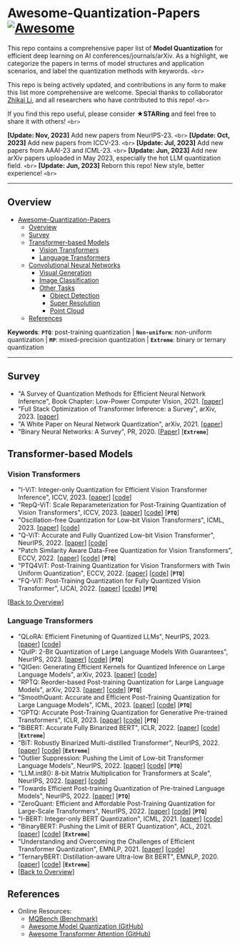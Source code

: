 # Awesome-Quantization-Papers [![Awesome](https://awesome.re/badge.svg)](https://awesome.re)

This repo contains a comprehensive paper list of **Model Quantization** for efficient deep learning on AI conferences/journals/arXiv. As a highlight, we categorize the papers in terms of model structures and application scenarios, and label the quantization methods with keywords. `<br>`

This repo is being actively updated, and contributions in any form to make this list more comprehensive are welcome. Special thanks to collaborator [Zhikai Li](https://github.com/zkkli), and all researchers who have contributed to this repo! `<br>`

If you find this repo useful, please consider **★STARing** and feel free to share it with others! `<br>`

**[Update: Nov, 2023]** Add new papers from NeurIPS-23. `<br>`
**[Update: Oct, 2023]** Add new papers from ICCV-23. `<br>`
**[Update: Jul, 2023]** Add new papers from AAAI-23 and ICML-23. `<br>`
**[Update: Jun, 2023]** Add new arXiv papers uploaded in May 2023, especially the hot LLM quantization field. `<br>`
**[Update: Jun, 2023]** Reborn this repo! New style, better experience! `<br>`

---

## Overview

- [Awesome-Quantization-Papers](#awesome-quantization-papers)
  - [Overview](#overview)
  - [Survey](#survey)
  - [Transformer-based Models](#transformer-based-models)
    - [Vision Transformers](#vision-transformers)
    - [Language Transformers](#language-transformers)
  - [Convolutional Neural Networks](#convolutional-neural-networks)
    - [Visual Generation](#visual-generation)
    - [Image Classification](#image-classification)
    - [Other Tasks](#other-tasks)
      - [Object Detection](#object-detection)
      - [Super Resolution](#super-resolution)
      - [Point Cloud](#point-cloud)
  - [References](#references)

**Keywords**: **`PTQ`**: post-training quantization | **`Non-uniform`**: non-uniform quantization | **`MP`**: mixed-precision quantization | **`Extreme`**: binary or ternary quantization

---

## Survey

- "A Survey of Quantization Methods for Efficient Neural Network Inference", Book Chapter: Low-Power Computer Vision, 2021. [[paper](https://arxiv.org/abs/2103.13630)]
- "Full Stack Optimization of Transformer Inference: a Survey", arXiv, 2023. [[paper](https://arxiv.org/abs/2302.14017)]
- "A White Paper on Neural Network Quantization", arXiv, 2021. [[paper](https://arxiv.org/abs/2106.08295)]
- "Binary Neural Networks: A Survey", PR, 2020. [[Paper](https://arxiv.org/abs/2004.03333)] [**`Extreme`**]

## Transformer-based Models

### Vision Transformers

- "I-ViT: Integer-only Quantization for Efficient Vision Transformer Inference", ICCV, 2023. [[paper](https://openaccess.thecvf.com/content/ICCV2023/papers/Li_I-ViT_Integer-only_Quantization_for_Efficient_Vision_Transformer_Inference_ICCV_2023_paper.pdf)] [[code](https://github.com/zkkli/I-ViT)]
- "RepQ-ViT: Scale Reparameterization for Post-Training Quantization of Vision Transformers", ICCV, 2023. [[paper](https://openaccess.thecvf.com/content/ICCV2023/papers/Li_RepQ-ViT_Scale_Reparameterization_for_Post-Training_Quantization_of_Vision_Transformers_ICCV_2023_paper.pdf)] [[code](https://github.com/zkkli/RepQ-ViT)] [**`PTQ`**]
- "Oscillation-free Quantization for Low-bit Vision Transformers", ICML, 2023. [[paper](https://openreview.net/forum?id=DihXH24AdY)] [[code](https://github.com/nbasyl/OFQ)]
- "Q-ViT: Accurate and Fully Quantized Low-bit Vision Transformer", NeurIPS, 2022. [[paper](https://openreview.net/forum?id=fU-m9kQe0ke)] [[code](https://github.com/yanjingli0202/q-vit)]
- "Patch Similarity Aware Data-Free Quantization for Vision Transformers", ECCV, 2022. [[paper](https://www.ecva.net/papers/eccv_2022/papers_ECCV/papers/136710154.pdf)] [[code](https://github.com/zkkli/psaq-vit)]  [**`PTQ`**]
- "PTQ4ViT: Post-Training Quantization for Vision Transformers with Twin Uniform Quantization", ECCV, 2022. [[paper](https://www.ecva.net/papers/eccv_2022/papers_ECCV/papers/136720190.pdf)] [[code](https://github.com/hahnyuan/ptq4vit)]  [**`PTQ`**]
- "FQ-ViT: Post-Training Quantization for Fully Quantized Vision Transformer", IJCAI, 2022. [[paper](https://arxiv.org/abs/2111.13824)]  [[code](https://github.com/megvii-research/FQ-ViT)]  [**`PTQ`**]

[[Back to Overview](#overview)]

### Language Transformers

- "QLoRA: Efficient Finetuning of Quantized LLMs", NeurIPS, 2023. [[paper](https://neurips.cc/virtual/2023/poster/71815)] [[code](https://github.com/artidoro/qlora)]
- "QuIP: 2-Bit Quantization of Large Language Models With Guarantees", NeurIPS, 2023. [[paper](https://neurips.cc/virtual/2023/poster/69982)] [[code](https://github.com/jerry-chee/QuIP)] [**`PTQ`**]
- "QIGen: Generating Efficient Kernels for Quantized Inference on Large Language Models", arXiv, 2023. [[paper](https://arxiv.org/abs/2307.03738)] [[code](https://github.com/IST-DASLab/QIGen)]
- "RPTQ: Reorder-based Post-training Quantization for Large Language Models", arXiv, 2023. [[paper](https://arxiv.org/abs/2304.01089)] [[code](https://github.com/hahnyuan/rptq4llm)] [**`PTQ`**]
- "SmoothQuant: Accurate and Efficient Post-Training Quantization for Large Language Models", ICML, 2023. [[paper](https://arxiv.org/abs/2211.10438)] [[code](https://github.com/mit-han-lab/smoothquant)] [**`PTQ`**]
- "GPTQ: Accurate Post-Training Quantization for Generative Pre-trained Transformers", ICLR, 2023. [[papar](https://arxiv.org/abs/2210.17323)]  [[code](https://github.com/IST-DASLab/gptq)] [**`PTQ`**]
- "BiBERT: Accurate Fully Binarized BERT", ICLR, 2022. [[paper](https://openreview.net/forum?id=5xEgrl_5FAJ)] [[code](https://github.com/htqin/BiBERT)] [**`Extreme`**]
- "BiT: Robustly Binarized Multi-distilled Transformer", NeurIPS, 2022. [[paper](https://nips.cc/Conferences/2022/Schedule?showEvent=55032)] [[code](https://github.com/facebookresearch/bit)] [**`Extreme`**]
- "Outlier Suppression: Pushing the Limit of Low-bit Transformer Language Models", NeurIPS, 2022. [[paper]](https://arxiv.org/abs/2209.13325) [[code](https://github.com/wimh966/outlier_suppression)] [**`PTQ`**]
- "LLM.int8(): 8-bit Matrix Multiplication for Transformers at Scale", NeurIPS, 2022. [[paper](https://arxiv.org/abs/2208.07339)] [[code](https://github.com/timdettmers/bitsandbytes)]
- "Towards Efficient Post-training Quantization of Pre-trained Language Models", NeurIPS, 2022. [[paper](https://nips.cc/Conferences/2022/Schedule?showEvent=53407)] [**`PTQ`**]
- "ZeroQuant: Efficient and Affordable Post-Training Quantization for Large-Scale Transformers", NeurIPS, 2022. [[paper](https://nips.cc/Conferences/2022/Schedule?showEvent=54407)] [[code](https://github.com/microsoft/DeepSpeed)] [**`PTQ`**]
- "I-BERT: Integer-only BERT Quantization", ICML, 2021. [[paper](https://proceedings.mlr.press/v139/kim21d.html)] [[code](https://github.com/kssteven418/I-BERT)]
- "BinaryBERT: Pushing the Limit of BERT Quantization", ACL, 2021. [[paper](https://arxiv.org/abs/2012.15701)] [[code](https://github.com/huawei-noah/Pretrained-Language-Model)] [**`Extreme`**]
- "Understanding and Overcoming the Challenges of Efficient Transformer Quantization", EMNLP, 2021. [[paper](https://arxiv.org/abs/2109.12948)] [[code](https://github.com/qualcomm-ai-research/transformer-quantization)]
- "TernaryBERT: Distillation-aware Ultra-low Bit BERT", EMNLP, 2020. [[paper](https://arxiv.org/abs/2009.12812)] [[code](https://github.com/huawei-noah/Pretrained-Language-Model)] [**`Extreme`**]
- [[Back to Overview](#overview)]

## References

* Online Resources:
  * [MQBench (Benchmark)](http://mqbench.tech/)
  * [Awesome Model Quantization (GitHub)](https://github.com/htqin/awesome-model-quantization)
  * [Awesome Transformer Attention (GitHub)](https://github.com/cmhungsteve/Awesome-Transformer-Attention)

